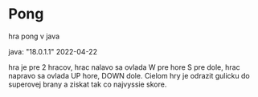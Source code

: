# Pong
hra pong v java

java: "18.0.1.1" 2022-04-22

hra je pre 2 hracov, hrac nalavo sa ovlada W pre hore S pre dole, hrac napravo sa ovlada UP hore, DOWN dole. Cielom hry je odrazit gulicku do superovej brany a ziskat tak co najvyssie skore. 
